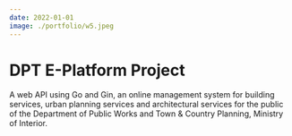 ```yaml
---
date: 2022-01-01
image: ./portfolio/w5.jpeg
---
```


# DPT E-Platform Project

A web API using Go and Gin, an online management system for building services, urban planning services and architectural services for the public of the Department of Public Works and Town & Country Planning, Ministry of Interior.